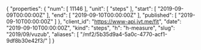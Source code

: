 {
  "properties": {
    "num": [
      11146
    ],
    "unit": [
      "steps"
    ],
    "start": [
      "2019-09-09T00:00:00Z"
    ],
    "end": [
      "2019-09-10T00:00:00Z"
    ],
    "published": [
      "2019-09-10T00:00:00Z"
    ]
  },
  "client_id": "https://www-api.jvt.me/fit",
  "date": "2019-09-10T00:00:00Z",
  "kind": "steps",
  "h": "h-measure",
  "slug": "2019/09/vuzub",
  "aliases": [
    "/mf2/5b35d9a4-5a0c-4770-acf1-9df8b30e42f3/"
  ]
}
